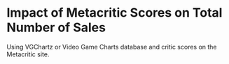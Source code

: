 # Impact of Metacritic Scores on Total Number of Sales
Using VGChartz or Video Game Charts database and critic scores on the Metacritic site.
